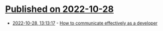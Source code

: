 # [Published on 2022-10-28](index.md)

* [2022-10-28, 13:13:17](https://lobste.rs/s/xt7min/how_communicate_effectively_as) - [How to communicate effectively as a developer](https://www.karlsutt.com/articles/communicating-effectively-as-a-developer/)
